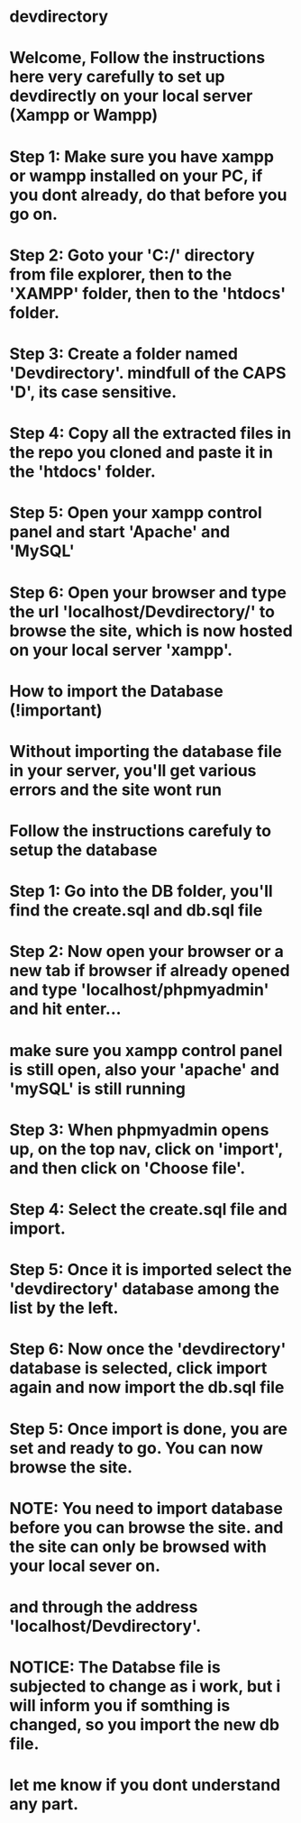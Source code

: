 # devdirectory
#
# Welcome, Follow the instructions here very carefully to set up devdirectly on your local server (Xampp or Wampp)
#
# Step 1: Make sure you have xampp or wampp installed on your PC, if you dont already, do that before you go on.
# Step 2: Goto your 'C:/' directory from file explorer, then to the 'XAMPP' folder, then to the 'htdocs' folder.
# Step 3: Create a folder named 'Devdirectory'. mindfull of the CAPS 'D', its case sensitive.
# Step 4: Copy all the extracted files in the repo you cloned and paste it in the 'htdocs' folder. 
# Step 5: Open your xampp control panel and start 'Apache' and 'MySQL'
# Step 6: Open your browser and type the url 'localhost/Devdirectory/' to browse the site, which is now hosted on your local server 'xampp'.
#
#
#
# How to import the Database (!important)
#
# Without importing the database file in your server, you'll get various errors and the site wont run
# Follow the instructions carefuly to setup the database
#
#
# Step 1: Go into the DB folder, you'll find the create.sql and db.sql file
# Step 2: Now open your browser or a new tab if browser if already opened and type 'localhost/phpmyadmin' and hit enter...
#         make sure you xampp control panel is still open, also your 'apache' and 'mySQL' is still running
# Step 3: When phpmyadmin opens up, on the top nav, click on 'import', and then click on 'Choose file'.
# Step 4: Select the create.sql file and import.
# Step 5: Once it is imported select the 'devdirectory' database among the list by the left.
# Step 6: Now once the 'devdirectory' database is selected, click import again and now import the db.sql file
# Step 5: Once import is done, you are set and ready to go. You can now browse the site.
#
#
#
# NOTE: You need to import database before you can browse the site. and the site can only be browsed with your local sever on. 
#       and through the address 'localhost/Devdirectory'.
#
# NOTICE: The Databse file is subjected to change as i work, but i will inform you if somthing is changed, so you import the new db file.
#
#
# let me know if you dont understand any part.